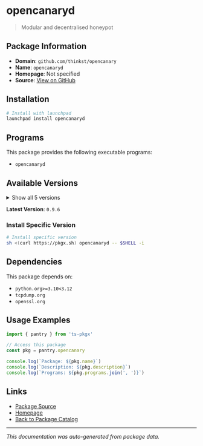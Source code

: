 # opencanaryd

> Modular and decentralised honeypot

## Package Information

- **Domain**: `github.com/thinkst/opencanary`
- **Name**: `opencanaryd`
- **Homepage**: Not specified
- **Source**: [View on GitHub](https://github.com/pkgxdev/pantry/tree/main/projects/github.com/thinkst/opencanary/package.yml)

## Installation

```bash
# Install with launchpad
launchpad install opencanaryd
```

## Programs

This package provides the following executable programs:

- `opencanaryd`

## Available Versions

<details>
<summary>Show all 5 versions</summary>

- `0.9.6`, `0.9.5`, `0.9.4`, `0.9.3`, `0.9.2`

</details>

**Latest Version**: `0.9.6`

### Install Specific Version

```bash
# Install specific version
sh <(curl https://pkgx.sh) opencanaryd -- $SHELL -i
```

## Dependencies

This package depends on:

- `python.org>=3.10<3.12`
- `tcpdump.org`
- `openssl.org`

## Usage Examples

```typescript
import { pantry } from 'ts-pkgx'

// Access this package
const pkg = pantry.opencanary

console.log(`Package: ${pkg.name}`)
console.log(`Description: ${pkg.description}`)
console.log(`Programs: ${pkg.programs.join(', ')}`)
```

## Links

- [Package Source](https://github.com/pkgxdev/pantry/tree/main/projects/github.com/thinkst/opencanary/package.yml)
- [Homepage](#)
- [Back to Package Catalog](../../../package-catalog.md)

---

*This documentation was auto-generated from package data.*
